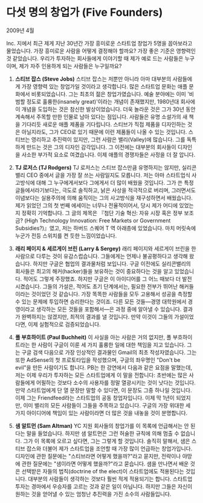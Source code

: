 # 다섯 명의 창업가 (Five Founders)

2009년 4월

Inc. 지에서 최근 제게 지난 30년간 가장 흥미로운 스타트업 창업가 5명을 꼽아보라고 물었습니다. 가장 흥미로운 사람을 어떻게 결정해야 할까요? 가장 좋은 기준은 영향력인 것 같았습니다. 우리가 투자하는 회사들에게 이야기할 때 제가 예로 드는 사람들은 누구이며, 제가 자주 인용하게 되는 사람들은 누구일까요?

1.  **스티브 잡스 (Steve Jobs)**
    스티브 잡스는 저뿐만 아니라 아마 대부분의 사람들에게 가장 영향력 있는 창업가일 것이라고 생각합니다. 많은 스타트업 문화는 애플 문화에서 비롯되었습니다. 그는 최초의 젊은 창업가였습니다. 예술 분야에는 이미 '비범할 정도로 훌륭한(insanely great)'이라는 개념이 존재했지만, 1980년대 회사에 이 개념을 도입하는 것은 참신한 발상이었습니다.
    더욱 놀라운 것은 그가 30년 동안 계속해서 주목할 만한 인물로 남아 있다는 점입니다. 사람들은 유명 소설가의 새 책을 기다리듯 새로운 애플 제품을 기다립니다. 스티브가 직접 제품을 디자인하는 것은 아닐지라도, 그가 CEO로 있기 때문에 이런 제품들이 나올 수 있는 것입니다.
    스티브는 영리하고 추진력이 있지만, 그런 사람은 밸리(Valley)에 많습니다. 그를 독특하게 만드는 것은 그의 디자인 감각입니다. 그 이전에는 대부분의 회사들이 디자인을 사소한 부가적 요소로 여겼습니다. 이제 애플의 경쟁자들은 사정을 더 잘 압니다.

2.  **TJ 로저스 (TJ Rodgers)**
    TJ 로저스는 스티브 잡스만큼 유명하지는 않지만, 실리콘밸리 CEO 중에서 글을 가장 잘 쓰는 사람일지도 모릅니다. 저는 아마 스타트업식 사고방식에 대해 그 누구에게서보다 그에게서 더 많이 배웠을 것입니다. 그가 쓴 특정 글들에서라기보다는, 극도로 솔직하고, 낡은 사상을 적극적으로 버리며, 그러면서도 이념보다는 실용주의에 의해 움직이는 그의 사고방식을 재구성하면서 배웠습니다.
    제가 읽었던 그의 첫 번째 에세이는 너무나 전율적이어서, 당시 제가 어디에 있었는지 정확히 기억합니다. 그 글의 제목은 『첨단 기술 혁신: 자유 시장 혹은 정부 보조금? (High Technology Innovation: Free Markets or Government Subsidies?)』였고, 저는 하버드 스퀘어 T 역 아래층에 있었습니다. 마치 머릿속에 누군가 전등 스위치를 켠 듯한 느낌이었습니다.

3.  **래리 페이지 & 세르게이 브린 (Larry & Sergey)**
    래리 페이지와 세르게이 브린을 한 사람으로 다루는 것이 유감스럽습니다. 그들에게는 언제나 불공평하다고 생각해 왔습니다. 하지만 구글은 협업의 결과물처럼 보입니다.
    구글 이전에도 실리콘밸리의 회사들은 최고의 해커(hacker)들을 보유하는 것이 중요하다는 것을 알고 있었습니다. 적어도 그렇게 주장했죠. 하지만 구글은 이 아이디어를 그 어느 때보다 더 발전시켰습니다. 그들의 가설은, 적어도 초기 단계에서는, 필요한 전부가 뛰어난 해커들이라는 것이었던 것 같습니다. 가장 똑똑한 사람들을 모두 고용해서 성공을 측정할 수 있는 문제에 투입하면 승리한다는 것이죠. 다른 모든 것들—경영 대학원에서 경영이라고 생각하는 모든 것들을 포함해서—은 과정 중에 알아낼 수 있습니다. 결과가 완벽하지는 않겠지만, 최적의 결과를 낼 것입니다.
    만약 이것이 그들의 가설이었다면, 이제 실험적으로 검증되었습니다.

4.  **폴 부흐하이트 (Paul Buchheit)**
    이 사실을 아는 사람은 거의 없지만, 폴 부흐하이트라는 한 사람이 구글이 이룬 세 가지 훌륭한 일에 대한 책임을 지고 있습니다. 그는 구글 검색 다음으로 가장 인상적인 결과물인 Gmail의 최초 작성자였습니다. 그는 또한 AdSense의 첫 프로토타입을 작성했으며, 구글의 좌우명인 "Don't be evil"을 만든 사람이기도 합니다.
    PB는 한 강연에서 다음과 같은 요점을 말했는데, 저는 이제 우리가 투자하는 모든 스타트업에게 이 말을 전합니다: 초반에는 많은 사람들에게 어필하는 것보다 소수의 사용자를 정말 열광시키는 것이 낫다는 것입니다. 만약 스타트업에게 단 열 문장만 말할 수 있다면, 이 문장도 그중 하나일 것입니다.
    이제 그는 Friendfeed라는 스타트업의 공동 창업자입니다. 이제 막 1년이 되었지만, 이미 밸리의 모든 사람들이 그들을 주목하고 있습니다. 구글의 가장 위대한 세 가지 아이디어에 책임이 있는 사람이라면 더 많은 것을 내놓을 것이 분명합니다.

5.  **샘 알트먼 (Sam Altman)**
    YC 지원 회사들의 창업가를 이 목록에 언급해서는 안 된다는 말을 들었습니다. 하지만 샘 알트먼은 그런 허술한 규칙에 의해 멈출 수 없습니다. 그가 이 목록에 오르고 싶다면, 그는 그렇게 할 것입니다.
    솔직히 말해서, 샘은 스티브 잡스와 더불어 제가 스타트업을 조언할 때 가장 많이 언급하는 창업가입니다. 디자인에 관한 질문에는 "스티브라면 어떻게 했을까?"라고 묻지만, 전략이나 야망에 관한 질문에는 "샘이라면 어떻게 했을까?"라고 묻습니다.
    샘을 만나면서 배운 것은 선택받은 자들의 법칙(doctrine of the elect)이 스타트업에도 적용된다는 것입니다. 대부분의 사람들이 생각하는 것보다 훨씬 적게 적용되기는 합니다. 스타트업 투자는 경마에서 우승자를 고르는 것과 같은 일이 아닙니다. 하지만 그들은 자신이 원하는 것을 얻어낼 수 있는 엄청난 추진력을 가진 소수의 사람들입니다.